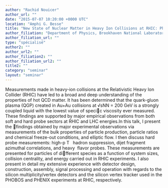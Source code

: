 ```yaml
---
author: "Rachid Nouicer"
author_url: ""
date: "2015-07-07 10:20:00 +0000 UTC"
location: "Amphi G. Besse"
title: "New State of Nuclear Matter in Heavy Ion Collisions at RHIC: Physics and Detectors"
author_filiation: "Department of Physics, Brookhaven National Laboratory, New York, United States"
author_filiation_url: ""
type: "spécialisé"
author2: ""
author_url2: ""
author_filiation2: ""
author_filiation_url2: ""
title2: ""
category: "seminar" 
layout: "seminar"
---
```

Measurements made in heavy-ion collisions at the Relativistic Heavy Ion Collider (RHIC) have led to a broad and deep understanding of the properties of hot QCD matter. It has been determined that the quark-gluon plasma (QGP) created in Au+Au collisions at √sNN = 200 GeV is a strongly coupled liquid with the lowest value of specic viscosity ever measured. These findings are supported by major empirical observations from both soft and hard probe sectors at RHIC and LHC energies.In this talk, I present the findings obtained by major experimental observations via measurements of the bulk properties of particle production, particle ratios and chemical freeze-out conditions, and elliptic flow. I then discuss hard probe measurements: high-p
T
  hadron suppression, dijet fragment azimuthal correlations, and heavy  flavor probes. These measurements are presented for particles of different species as a function of system sizes, collision centrality, and energy carried out in RHIC experiments. I also present in detail my extensive experience with detector design, construction, assembly, signal processing and operation with regards to the silicon multiplicity/vertex detectors and the silicon vertex tracker used in the PHOBOS and PHENIX experiments at RHIC, respectively.
